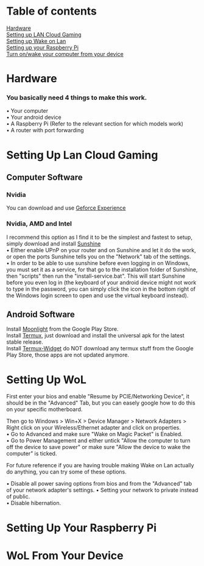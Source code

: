 # Table of contents

[Hardware](#hardware)  
[Setting up LAN Cloud Gaming](#setting-up-lan-cloud-gaming)  
[Setting up Wake on Lan](#setting-up-wol)  
[Setting up your Raspberry Pi](#setting-up-your-raspberry-pi)  
[Turn on/wake your computer from your device](#wol-from-your-device)  

# Hardware

### You basically need 4 things to make this work.

• Your computer  
• Your android device  
• A Raspberry Pi (Refer to the relevant section for which models work)  
• A router with port forwarding  


# Setting Up Lan Cloud Gaming

## Computer Software

### Nvidia

You can download and use [Geforce Experience](https://github.com/moonlight-stream/moonlight-docs/wiki/Setup-Guide)  

### Nvidia, AMD and Intel

I recommend this option as I find it to be the simplest and fastest to setup, simply download and install [Sunshine](https://github.com/LizardByte/Sunshine)  
• Either enable UPnP on your router and on Sunshine and let it do the work, or open the ports Sunshine tells you on the "Network" tab of the settings.  
• In order to be able to use sunshine before even logging in on Windows, you must set it as a service, for that go to the installation folder of Sunshine, then "scripts" then run the "install-service.bat". This will start Sunshine before you even log in (the keyboard of your android device might not work to type in the password, you can simply click the icon in the bottom right of the Windows login screen to open and use the virtual keyboard instead).  

## Android Software

Install [Moonlight](https://play.google.com/store/apps/details?id=com.limelight) from the Google Play Store.  
Install [Termux](https://github.com/termux/termux-app/releases), just download and install the universal apk for the latest stable release.  
Install [Termux-Widget](https://github.com/termux/termux-widget/releases) do NOT download any termux stuff from the Google Play Store, those apps are not updated anymore.  

# Setting Up WoL

First enter your bios and enable "Resume by PCIE/Networking Device", it should be in the "Advanced" Tab, but you can easely google how to do this on your specific motherboard.  

Then go to Windows > Win+X > Device Manager > Network Adapters > Right click on your Wireless/Ethernet adapter and click on properties.  
• Go to Advanced and make sure "Wake on Magic Packet" is Enabled.  
• Go to Power Management and either untick "Allow the computer to turn off the device to save power" or make sure "Allow the device to wake the computer" is ticked.

For future reference if you are having trouble making Wake on Lan actually do anything, you can try some of these options.

• Disable all power saving options from bios and from the "Advanced" tab of your network adapter's settings.
• Setting your network to private instead of public.  
• Disable hibernation.  

# Setting Up Your Raspberry Pi

# WoL From Your Device 